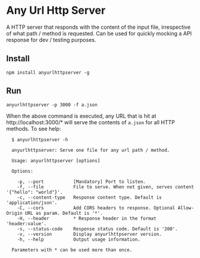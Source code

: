 # Any Url Http Server

A HTTP server that responds with the content of the input file, irrespective of what path / method is requested. Can be used for quickly mocking a API response for dev / testing purposes.

## Install

    npm install anyurlhttpserver -g

## Run

    anyurlhttpserver -p 3000 -f a.json

When the above command is executed, any URL that is hit at http://localhost:3000/* will serve the contents of `a.json` for all HTTP methods. To see help:

```
  $ anyurlhttpserver -h

  anyurlhttpserver: Serve one file for any url path / method.

  Usage: anyurlhttpserver [options]

  Options:

    -p, --port           [Mandatory] Port to listen.
    -f, --file           File to serve. When not given, serves content '{"hello": "world"}'.
    -c, --content-type   Response content type. Default is 'application/json'.
    -C, --cors           Add CORS headers to response. Optional Allow-Origin URL as param. Default is '*'.
    -H, --header         * Response header in the format 'header:value'.
    -s, --status-code    Response status code. Default is '200'.
    -v, --version        Display anyurlhttpserver version.
    -h, --help           Output usage information.

  Parameters with * can be used more than once.

```
